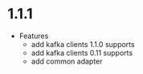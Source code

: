# 1.1.1

- Features
  * add kafka clients 1.1.0 supports
  * add kafka clients 0.11 supports
  * add common adapter
  
